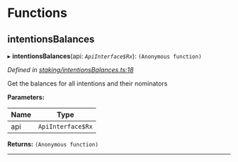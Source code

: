 

# Functions

<a id="intentionsbalances"></a>

##  intentionsBalances

▸ **intentionsBalances**(api: *`ApiInterface$Rx`*): `(Anonymous function)`

*Defined in [staking/intentionsBalances.ts:18](https://github.com/polkadot-js/api/blob/843f374/packages/api-derive/src/staking/intentionsBalances.ts#L18)*

Get the balances for all intentions and their nominators

**Parameters:**

| Name | Type |
| ------ | ------ |
| api | `ApiInterface$Rx` |

**Returns:** `(Anonymous function)`

___

